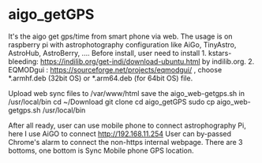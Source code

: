# aigo_getGPS
It's the aigo get gps/time from smart phone via web. The usage is on raspberry pi with astrophotography configuration like AiGo, TinyAstro, AstroHub, AstroBerry, ....
Before install, user need to install 
      1. kstars-bleeding: https://indilib.org/get-indi/download-ubuntu.html by indilib.org. 
      2. EQMODgui : https://sourceforge.net/projects/eqmodgui/ , choose *.armhf.deb (32bit OS) or *.arm64.deb (for 64bit OS) file.
      
Upload web sync files to /var/www/html
save the aigo_web-getgps.sh in /usr/local/bin
    cd ~/Download
    git clone 
    cd aigo_getGPS
    sudo cp aigo_web-getgps.sh /usr/local/bin

    
After all ready, user can use mobile phone to connect astrophography Pi, here I use AiGO to connect
  http://192.168.11.254
  User can by-passed Chrome's alarm to connect the non-https internal webpage. There are 3 bottoms, one bottom is Sync Mobile phone GPS location.
  
